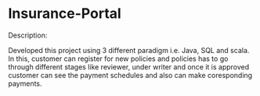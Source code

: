 # Insurance-Portal

Description: 

Developed this project using 3 different paradigm i.e. Java, SQL and scala. In this, customer can register for new policies and policies has to go through different stages like reviewer, under writer and once it is approved customer can see the payment schedules and also can make coresponding payments.
